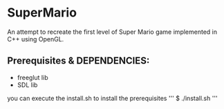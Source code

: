 # SuperMario
An attempt to recreate the first level of Super Mario game implemented in C++ using OpenGL.

## Prerequisites & DEPENDENCIES:
- freeglut lib 
- SDL lib

you can execute the install.sh to install the prerequisites
'''
$ ./install.sh
'''
